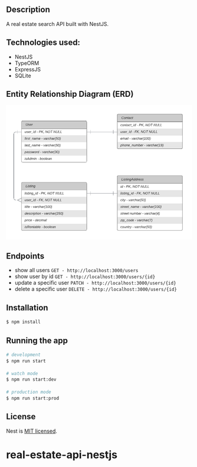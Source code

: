 ## Description

A real estate search API built with NestJS.

## Technologies used:

- NestJS
- TypeORM
- ExpressJS
- SQLite

## Entity Relationship Diagram (ERD)
![ERD](./real-estate-erd.png)

## Endpoints
- show all users
```GET - http://localhost:3000/users```
- show user by id
```GET - http://localhost:3000/users/{id}```
- update a specific user
```PATCH - http://localhost:3000/users/{id}```
- delete a specific user
```DELETE - http://localhost:3000/users/{id}```

## Installation

```bash
$ npm install
```

## Running the app

```bash
# development
$ npm run start

# watch mode
$ npm run start:dev

# production mode
$ npm run start:prod
```

## License

Nest is [MIT licensed](LICENSE).
# real-estate-api-nestjs
